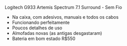 Logitech G933 Artemis Spectrum 7.1 Surround - Sem Fio
- Na caixa, com adesivos, manuais e todos os cabos
- Funcionando perfeitamente
- Poucos detalhes de uso
- Almofadas novas (as antigas desgastaram)
- Bateria em bom estado
R$550